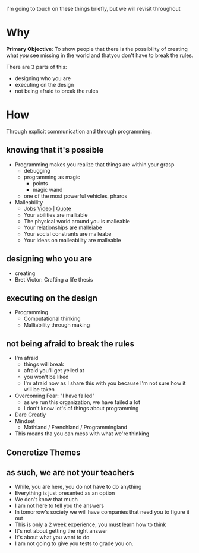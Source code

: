 I'm going to touch on these things briefly, but we will revisit throughout

# Why

**Primary Objective**: To show people that there is the possibility of creating what *you* see missing in the world and thatyou don't have to break the rules.

There are 3 parts of this:

- designing who you are
- executing on the design
- not being afraid to break the rules

# How

Through explicit communication and through programming.

## knowing that it's possible
- Programming makes you realize that things are within your grasp
	- debugging
	- programming as magic
		- points
		- magic wand	
	- one of the most powerful vehicles, pharos
- Malleability
	- Jobs [Video](https://www.youtube.com/watch?v=UvEiSa6_EPA) | [Quote](http://www.brainpickings.org/2011/12/02/steve-jobs-1995-life-failure/)
	- Your abilities are malliable
	- The physical world around you is malleable
	- Your relationships are malleiabe
	- Your social constrants are malleabe
	- Your ideas on malleability are malleable

## designing who you are
- creating
- Bret Victor: Crafting a life thesis
	
## executing on the design
- Programming
	- Computational thinking
	- Malliability through making
	
## not being afraid to break the rules
- I'm afraid
	- things will break
	- afraid you'll get yelled at
	- you won't be liked
	- I'm afraid now as I share this with you because I'm not sure how it will be taken
- Overcoming Fear: "I have failed"
	- as we run this organization, we have failed a lot
	- I don't know lot's of things about programming
- Dare Greatly
- Mindset
	- Mathland / Frenchland / Programmingland
- This means tha you can mess with what we're thinking

## Concretize Themes

## as such, we are not your teachers
- While, you are here, you do not have to do anything
- Everything is just presented as an option
- We don't know that much
- I am not here to tell you the answers
- In tomorrow's society we will have companies that need you to figure it out
- This is only a 2 week experience, you must learn how to think
- It's not about getting the right answer
- It's about what you want to do
- I am not going to give you tests to grade you on.
